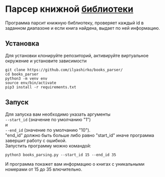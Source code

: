 # Парсер книжной [библиотеки](https://tululu.org/)
Программа парсит книжную библиотеку, проверяет каждый id в заданном диапазоне и если книга найдена, выдает по ней информацию.
## Установка
Для установки клонируйте репозиторий, активируйте виртуальное окружение и установите зависимости
```
git clone https://github.com/ilyashirko/books_parser/
cd books_parser
python3 -m venv env
source env/bin/activate
pip3 install -r requirements.txt
```
## Запуск
Для запуска вам необходимо указать аргументы  
`--start_id` (значение по умолчанию "1")  
и  
`--end_id` (значение по умолчанию "10").  
"end_id" должно быть больше либо равно "start_id" иначе программа завершит работу с ошибкой.  
Запустить программу можно командой:
```
python3 books_parsing.py --start_id 15 --end_id 35
```
И программа покажет вам информацию о книгах с уникальными номерами от 15 до 35 влючительно.